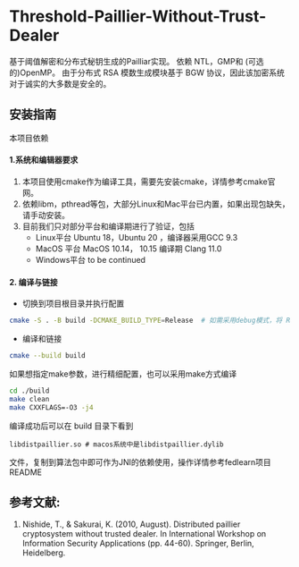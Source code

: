 # Threshold-Paillier-Without-Trust-Dealer
基于阈值解密和分布式秘钥生成的Pailliar实现。
依赖 NTL，GMP和 (可选的)OpenMP。
由于分布式 RSA 模数生成模块基于 BGW 协议，因此该加密系统对于诚实的大多数是安全的。

## 安装指南

本项目依赖

#### 1.系统和编辑器要求

1. 本项目使用cmake作为编译工具，需要先安装cmake，详情参考cmake官网。
2. 依赖libm，pthread等包，大部分Linux和Mac平台已内置，如果出现包缺失，请手动安装。
3. 目前我们只对部分平台和编译期进行了验证，包括
   - Linux平台  Ubuntu 18，Ubuntu 20 ，编译器采用GCC 9.3
   - MacOS 平台 MacOS 10.14， 10.15 编译期 Clang 11.0
   - Windows平台   to be continued

#### 2. 编译与链接

- 切换到项目根目录并执行配置
```bash
cmake -S . -B build -DCMAKE_BUILD_TYPE=Release  # 如需采用debug模式，将 Release替换为Debug
```
- 编译和链接
```bash
cmake --build build
```

如果想指定make参数，进行精细配置，也可以采用make方式编译

```bash
cd ./build
make clean
make CXXFLAGS=-O3 -j4
```

编译成功后可以在 build 目录下看到

```shell
libdistpaillier.so # macos系统中是libdistpaillier.dylib
```

文件，复制到算法包中即可作为JNI的依赖使用，操作详情参考fedlearn项目README



## 参考文献: 
1. Nishide, T., & Sakurai, K. (2010, August). Distributed paillier cryptosystem without trusted dealer. In International Workshop on Information Security Applications (pp. 44-60). Springer, Berlin, Heidelberg.

